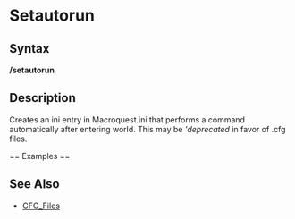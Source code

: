 # Setautorun

## Syntax

**/setautorun**

## Description

Creates an ini entry in Macroquest.ini that performs a command automatically after entering world. This may be _'deprecated_ in favor of .cfg files.

== Examples ==

## See Also

* [CFG\_Files](../../documentation/cfg-files.md)

